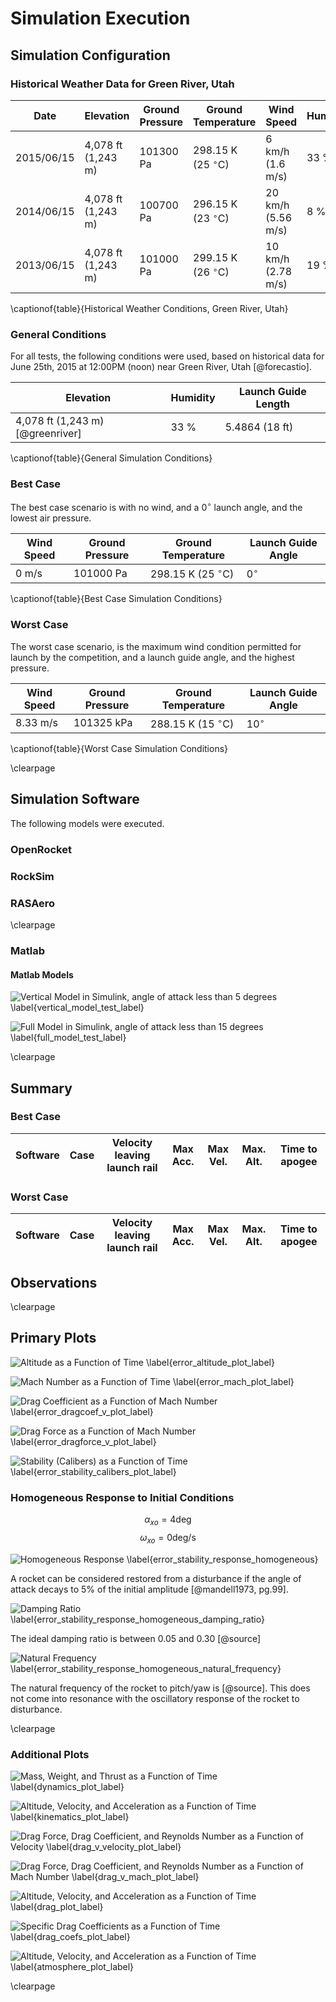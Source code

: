 # Simulation Execution

## Simulation Configuration

### Historical Weather Data for Green River, Utah

| Date       | Elevation          | Ground Pressure | Ground Temperature      | Wind Speed         | Humidity |
| ---        | ---                | ---             | ---                     | ---                | ---      |
| 2015/06/15 | 4,078 ft (1,243 m) | 101300 Pa       | 298.15 K (25 $^\circ$C) | 6 km/h (1.6 m/s)   | 33 %     |
| 2014/06/15 | 4,078 ft (1,243 m) | 100700 Pa       | 296.15 K (23 $^\circ$C) | 20 km/h (5.56 m/s) | 8 %      |
| 2013/06/15 | 4,078 ft (1,243 m) | 101000 Pa       | 299.15 K (26 $^\circ$C) | 10 km/h (2.78 m/s) | 19 %     |

\captionof{table}{Historical Weather Conditions, Green River, Utah}

### General Conditions 

For all tests, the following conditions were used, based on historical data for June 25th, 2015 at 12:00PM (noon) near Green River, Utah [@forecastio].

| Elevation                        | Humidity | Launch Guide Length |
| ---                              | ---      | ---                 |
| 4,078 ft (1,243 m) [@greenriver] | 33 %     | 5.4864 (18 ft)      |

\captionof{table}{General Simulation Conditions}

### Best Case

The best case scenario is with no wind, and a 0$^\circ$ launch angle, and the lowest air pressure.

| Wind Speed | Ground Pressure | Ground Temperature      | Launch Guide Angle | 
| ---        | ---             | ---                     | ---                |
| 0 m/s      | 101000 Pa       | 298.15 K (25 $^\circ$C) | 0$^\circ$          |

\captionof{table}{Best Case Simulation Conditions}

### Worst Case

The worst case scenario, is the maximum wind condition permitted for launch by the competition, and a launch guide angle, and the highest pressure.

| Wind Speed | Ground Pressure | Ground Temperature      | Launch Guide Angle |
| ---        | ---             | ---                     | ---                |
| 8.33 m/s   | 101325 kPa      | 288.15 K (15 $^\circ$C) | 10$^\circ$         |

\captionof{table}{Worst Case Simulation Conditions}

\clearpage

## Simulation Software

The following models were executed.

### OpenRocket

### RockSim

### RASAero

\clearpage

### Matlab

#### Matlab Models

[vertical_model_test]: images/vertical_model.png "" 
![Vertical Model in Simulink, angle of attack less than 5 degrees \label{vertical_model_test_label}][vertical_model_test] 

[full_model_test]: images/rocket_model.png "" 
![Full Model in Simulink, angle of attack less than 15 degrees \label{full_model_test_label}][full_model_test] 

\clearpage

## Summary

### Best Case

| Software | Case | Velocity leaving launch rail | Max Acc. | Max Vel. | Max. Alt. | Time to apogee |
| ---      | ---  | ---                          | ---      | ---      | ---       | ---            |

### Worst Case

| Software | Case | Velocity leaving launch rail | Max Acc. | Max Vel. | Max. Alt. | Time to apogee |
| ---      | ---  | ---                          | ---      | ---      | ---       | ---            |

## Observations

\clearpage

## Primary Plots

[error_altitude_plot]: images/plots/error_altitude_plot.png "" 
![Altitude as a Function of Time \label{error_altitude_plot_label}][error_altitude_plot] 

[error_mach_plot]: images/plots/error_mach_plot.png "" 
![Mach Number as a Function of Time \label{error_mach_plot_label}][error_mach_plot] 

[error_dragcoef_plot]: images/plots/error_dragcoef_v_mach_plot.png "" 
![Drag Coefficient as a Function of Mach Number \label{error_dragcoef_v_plot_label}][error_dragcoef_plot] 

[error_dragforce_plot]: images/plots/error_dragforce_plot.png "" 
![Drag Force as a Function of Mach Number \label{error_dragforce_v_plot_label}][error_dragforce_plot] 

[error_stability_calibers_plot]: images/plots/error_stability_calibers_plot.png "" 
![Stability (Calibers) as a Function of Time \label{error_stability_calibers_plot_label}][error_stability_calibers_plot] 

### Homogeneous Response to Initial Conditions

$$
\alpha_{xo} = 4 \text{deg}
$$
$$ 
\omega_{xo} = 0 \text{deg/s}
$$

[error_stability_response_homogeneous]: images/plots/plot_stability_homogeneous_response.png "" 
![Homogeneous Response \label{error_stability_response_homogeneous}][error_stability_response_homogeneous] 

A rocket can be considered restored from a disturbance if the angle of attack decays to 5% of the initial amplitude [@mandell1973, pg.99].

[error_stability_response_homogeneous_damping_ratio]: images/plots/plot_stability_homogeneous_response_damping_ratio.png "" 
![Damping Ratio \label{error_stability_response_homogeneous_damping_ratio}][error_stability_response_homogeneous_damping_ratio] 

The ideal damping ratio is between 0.05 and 0.30 [@source]

[error_stability_response_homogeneous_natural_frequency]: images/plots/plot_stability_homogeneous_response_natural_frequency.png "" 
![Natural Frequency \label{error_stability_response_homogeneous_natural_frequency}][error_stability_response_homogeneous_natural_frequency] 

The natural frequency of the rocket to pitch/yaw is [@source]. 
This does not come into resonance with the oscillatory response of the rocket to disturbance.

\clearpage

### Additional Plots

[dynamics_plot]: images/plots/dynamics_plot.png "" 
![Mass, Weight, and Thrust as a Function of Time \label{dynamics_plot_label}][dynamics_plot] 

[kinematics_plot]: images/plots/kinematics_plot.png "" 
![Altitude, Velocity, and Acceleration as a Function of Time \label{kinematics_plot_label}][kinematics_plot] 

[drag_v_velocity_plot]: images/plots/drag_v_velocity_plot.png "" 
![Drag Force, Drag Coefficient, and Reynolds Number as a Function of Velocity \label{drag_v_velocity_plot_label}][drag_v_velocity_plot] 

[drag_v_mach_plot]: images/plots/drag_v_mach.png "" 
![Drag Force, Drag Coefficient, and Reynolds Number as a Function of Mach Number \label{drag_v_mach_plot_label}][drag_v_mach_plot] 

[drag_plot]: images/plots/drag_plot.png "" 
![Altitude, Velocity, and Acceleration as a Function of Time \label{drag_plot_label}][drag_plot] 

[drag_coefs_plot]: images/plots/drag_coefficients.png "" 
![Specific Drag Coefficients as a Function of Time \label{drag_coefs_plot_label}][drag_coefs_plot] 

[atmosphere_plot]: images/plots/atmosphere_plot.png "" 
![Altitude, Velocity, and Acceleration as a Function of Time \label{atmosphere_plot_label}][atmosphere_plot] 


\clearpage
